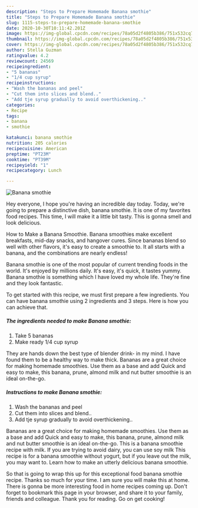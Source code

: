 ```yaml
---
description: "Steps to Prepare Homemade Banana smothie"
title: "Steps to Prepare Homemade Banana smothie"
slug: 1115-steps-to-prepare-homemade-banana-smothie
date: 2020-10-30T10:11:42.201Z
image: https://img-global.cpcdn.com/recipes/78a05d2f4805b386/751x532cq70/banana-smothie-recipe-main-photo.jpg
thumbnail: https://img-global.cpcdn.com/recipes/78a05d2f4805b386/751x532cq70/banana-smothie-recipe-main-photo.jpg
cover: https://img-global.cpcdn.com/recipes/78a05d2f4805b386/751x532cq70/banana-smothie-recipe-main-photo.jpg
author: Stella Guzman
ratingvalue: 4.2
reviewcount: 24569
recipeingredient:
- "5 bananas"
- "1/4 cup syrup"
recipeinstructions:
- "Wash the bananas and peel"
- "Cut them into slices and blend.."
- "Add tje syrup gradually to avoid overthickening.."
categories:
- Recipe
tags:
- banana
- smothie

katakunci: banana smothie 
nutrition: 205 calories
recipecuisine: American
preptime: "PT23M"
cooktime: "PT39M"
recipeyield: "1"
recipecategory: Lunch

---
```



![Banana smothie](https://img-global.cpcdn.com/recipes/78a05d2f4805b386/751x532cq70/banana-smothie-recipe-main-photo.jpg)

Hey everyone, I hope you're having an incredible day today. Today, we're going to prepare a distinctive dish, banana smothie. It is one of my favorites food recipes. This time, I will make it a little bit tasty. This is gonna smell and look delicious.

How to Make a Banana Smoothie. Banana smoothies make excellent breakfasts, mid-day snacks, and hangover cures. Since bananas blend so well with other flavors, it&#39;s easy to create a smoothie to. It all starts with a banana, and the combinations are nearly endless!

Banana smothie is one of the most popular of current trending foods in the world. It's enjoyed by millions daily. It's easy, it's quick, it tastes yummy. Banana smothie is something which I have loved my whole life. They're fine and they look fantastic.


To get started with this recipe, we must first prepare a few ingredients. You can have banana smothie using 2 ingredients and 3 steps. Here is how you can achieve that.

<!--inarticleads1-->

##### The ingredients needed to make Banana smothie:

1. Take 5 bananas
1. Make ready 1/4 cup syrup


They are hands down the best type of blender drink- in my mind. I have found them to be a healthy way to make thick. Bananas are a great choice for making homemade smoothies. Use them as a base and add Quick and easy to make, this banana, prune, almond milk and nut butter smoothie is an ideal on-the-go. 

<!--inarticleads2-->

##### Instructions to make Banana smothie:

1. Wash the bananas and peel
1. Cut them into slices and blend..
1. Add tje syrup gradually to avoid overthickening..


Bananas are a great choice for making homemade smoothies. Use them as a base and add Quick and easy to make, this banana, prune, almond milk and nut butter smoothie is an ideal on-the-go. This is a banana smoothie recipe with milk. If you are trying to avoid dairy, you can use soy milk This recipe is for a banana smoothie without yogurt, but if you leave out the milk, you may want to. Learn how to make an utterly delicious banana smoothie. 

So that is going to wrap this up for this exceptional food banana smothie recipe. Thanks so much for your time. I am sure you will make this at home. There is gonna be more interesting food in home recipes coming up. Don't forget to bookmark this page in your browser, and share it to your family, friends and colleague. Thank you for reading. Go on get cooking!
